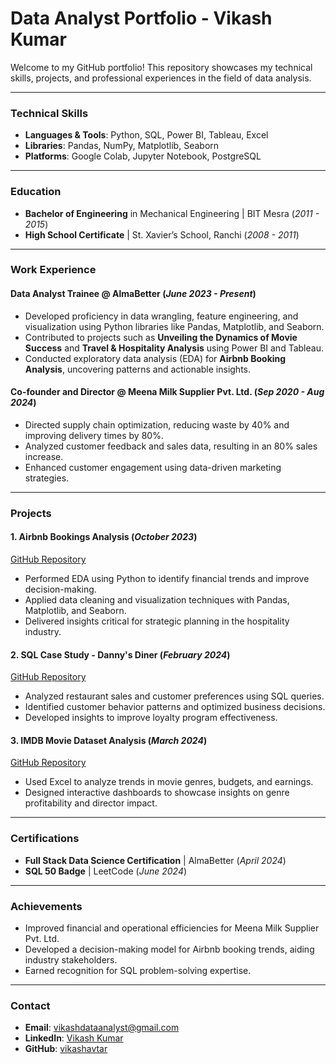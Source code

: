 
# Data Analyst Portfolio - Vikash Kumar

Welcome to my GitHub portfolio! This repository showcases my technical skills, projects, and professional experiences in the field of data analysis.

---

### **Technical Skills**
- **Languages & Tools**: Python, SQL, Power BI, Tableau, Excel  
- **Libraries**: Pandas, NumPy, Matplotlib, Seaborn  
- **Platforms**: Google Colab, Jupyter Notebook, PostgreSQL  

---

### **Education**
- **Bachelor of Engineering** in Mechanical Engineering | BIT Mesra (_2011 - 2015_)  
- **High School Certificate** | St. Xavier’s School, Ranchi (_2008 - 2011_)

---

### **Work Experience**
#### **Data Analyst Trainee @ AlmaBetter** (_June 2023 - Present_)
- Developed proficiency in data wrangling, feature engineering, and visualization using Python libraries like Pandas, Matplotlib, and Seaborn.
- Contributed to projects such as **Unveiling the Dynamics of Movie Success** and **Travel & Hospitality Analysis** using Power BI and Tableau.
- Conducted exploratory data analysis (EDA) for **Airbnb Booking Analysis**, uncovering patterns and actionable insights.

#### **Co-founder and Director @ Meena Milk Supplier Pvt. Ltd.** (_Sep 2020 - Aug 2024_)
- Directed supply chain optimization, reducing waste by 40% and improving delivery times by 80%.
- Analyzed customer feedback and sales data, resulting in an 80% sales increase.
- Enhanced customer engagement using data-driven marketing strategies.

---

### **Projects**
#### **1. Airbnb Bookings Analysis** (_October 2023_)
[GitHub Repository](https://github.com/vikashavtar/Almabetter-Capstone-Project-AirBnb-Bookings)  
- Performed EDA using Python to identify financial trends and improve decision-making.
- Applied data cleaning and visualization techniques with Pandas, Matplotlib, and Seaborn.
- Delivered insights critical for strategic planning in the hospitality industry.

#### **2. SQL Case Study - Danny's Diner** (_February 2024_)  
[GitHub Repository](https://github.com/vikashavtar/SQL-Case-Study-Danny-s-Diner)  
- Analyzed restaurant sales and customer preferences using SQL queries.
- Identified customer behavior patterns and optimized business decisions.
- Developed insights to improve loyalty program effectiveness.

#### **3. IMDB Movie Dataset Analysis** (_March 2024_)  
[GitHub Repository](https://github.com/vikashavtar/Excel-IMDB-Movies-Dataset)  
- Used Excel to analyze trends in movie genres, budgets, and earnings.
- Designed interactive dashboards to showcase insights on genre profitability and director impact.

---

### **Certifications**
- **Full Stack Data Science Certification** | AlmaBetter (_April 2024_)  
- **SQL 50 Badge** | LeetCode (_June 2024_)

---

### **Achievements**
- Improved financial and operational efficiencies for Meena Milk Supplier Pvt. Ltd.
- Developed a decision-making model for Airbnb booking trends, aiding industry stakeholders.
- Earned recognition for SQL problem-solving expertise.

---

### **Contact**
- **Email**: [vikashdataanalyst@gmail.com](mailto:vikashdataanalyst@gmail.com)  
- **LinkedIn**: [Vikash Kumar](https://www.linkedin.com/in/vikash-kumar-94253451/)  
- **GitHub**: [vikashavtar](https://github.com/vikashavtar)  
